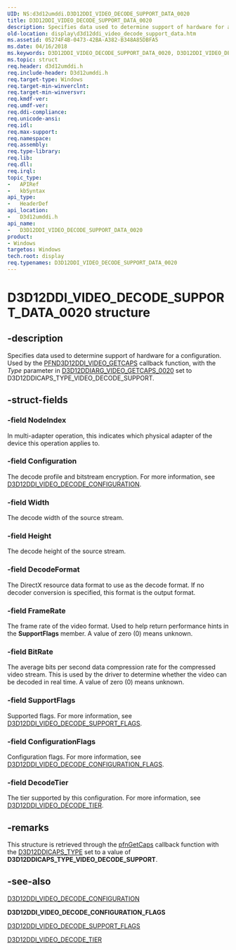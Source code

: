 ```yaml
---
UID: NS:d3d12umddi.D3D12DDI_VIDEO_DECODE_SUPPORT_DATA_0020
title: D3D12DDI_VIDEO_DECODE_SUPPORT_DATA_0020
description: Specifies data used to determine support of hardware for a configuration.
old-location: display\d3d12ddi_video_decode_support_data.htm
ms.assetid: 05274F4B-0473-42BA-A382-B348A85DBFA5
ms.date: 04/16/2018
ms.keywords: D3D12DDI_VIDEO_DECODE_SUPPORT_DATA_0020, D3D12DDI_VIDEO_DECODE_SUPPORT_DATA_0020 structure [Display Devices], d3d12umddi/D3D12DDI_VIDEO_DECODE_SUPPORT_DATA_0020, display.d3d12ddi_video_decode_support_data
ms.topic: struct
req.header: d3d12umddi.h
req.include-header: D3d12umddi.h
req.target-type: Windows
req.target-min-winverclnt:
req.target-min-winversvr:
req.kmdf-ver:
req.umdf-ver:
req.ddi-compliance:
req.unicode-ansi:
req.idl:
req.max-support:
req.namespace:
req.assembly:
req.type-library:
req.lib:
req.dll:
req.irql:
topic_type:
-	APIRef
-	kbSyntax
api_type:
-	HeaderDef
api_location:
-	D3d12umddi.h
api_name:
-	D3D12DDI_VIDEO_DECODE_SUPPORT_DATA_0020
product:
- Windows
targetos: Windows
tech.root: display
req.typenames: D3D12DDI_VIDEO_DECODE_SUPPORT_DATA_0020
---
```


# D3D12DDI_VIDEO_DECODE_SUPPORT_DATA_0020 structure


## -description


Specifies data used to determine support of hardware for a configuration. Used by the [PFND3D12DDI_VIDEO_GETCAPS](nc-d3d12umddi-pfnd3d12ddi_video_getcaps.md) callback function, with the *Type* parameter in [D3D12DDIARG_VIDEO_GETCAPS_0020](ns-d3d12umddi-d3d12ddiarg_video_getcaps_0020.md) set to D3D12DDICAPS_TYPE_VIDEO_DECODE_SUPPORT.


## -struct-fields




### -field NodeIndex

In multi-adapter operation, this indicates which physical adapter of the device this operation applies to.


### -field Configuration

The decode profile and bitstream encryption. For more information, see [D3D12DDI_VIDEO_DECODE_CONFIGURATION](ns-d3d12umddi-d3d12ddi_video_decode_configuration_0020.md).


### -field Width

The decode width of the source stream.


### -field Height

The decode height of the source stream.


### -field DecodeFormat

The DirectX resource data format to use as the decode format. If no decoder conversion is specified, this format is the output format.


### -field FrameRate

The frame rate of the video format. Used to help return performance hints in the <b>SupportFlags</b> member. A value of zero (0) means unknown.


### -field BitRate

The average bits per second data compression rate for the compressed video stream. This is used by the driver to determine whether the video can be decoded in real time. A value of zero (0) means unknown.


### -field SupportFlags

Supported flags. For more information, see <a href="https://msdn.microsoft.com/3AF74BA9-168C-4EB0-B219-CC6BA58E1BCD">D3D12DDI_VIDEO_DECODE_SUPPORT_FLAGS</a>.


### -field ConfigurationFlags

Configuration flags. For more information, see <a href="https://msdn.microsoft.com/33BD5E1F-75F3-44DC-AE83-A22992CAB6B5">D3D12DDI_VIDEO_DECODE_CONFIGURATION_FLAGS</a>.


### -field DecodeTier

The tier supported by this configuration.  For more information, see <a href="https://msdn.microsoft.com/CC4B83A3-1F57-493F-840F-F0F799B631E6">D3D12DDI_VIDEO_DECODE_TIER</a>.


## -remarks



This structure is retrieved through the <a href="https://msdn.microsoft.com/6875B754-115F-481D-8D46-2A383BA6B5E7">pfnGetCaps</a> callback function  with the <a href="https://msdn.microsoft.com/C74697BF-A191-4371-9F23-7F655EBC53B3">D3D12DDICAPS_TYPE</a> set to a value of <b>D3D12DDICAPS_TYPE_VIDEO_DECODE_SUPPORT</b>.




## -see-also




<a href="https://msdn.microsoft.com/33BD5E1F-75F3-44DC-AE83-A22992CAB6B5">D3D12DDI_VIDEO_DECODE_CONFIGURATION</a>



<b>D3D12DDI_VIDEO_DECODE_CONFIGURATION_FLAGS</b>



<a href="https://msdn.microsoft.com/3AF74BA9-168C-4EB0-B219-CC6BA58E1BCD">D3D12DDI_VIDEO_DECODE_SUPPORT_FLAGS</a>



<a href="https://msdn.microsoft.com/CC4B83A3-1F57-493F-840F-F0F799B631E6">D3D12DDI_VIDEO_DECODE_TIER</a>
 

 

